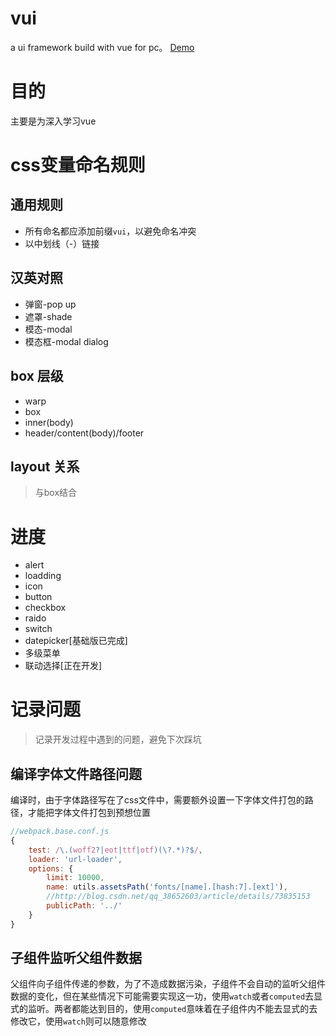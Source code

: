 # vui

a ui framework  build with vue for pc。
[Demo](https://2ue.github.io/vui)

# 目的

主要是为深入学习vue

# css变量命名规则
## 通用规则

- 所有命名都应添加前缀`vui`，以避免命名冲突
- 以中划线（-）链接

## 汉英对照

- 弹窗-pop up
- 遮罩-shade
- 模态-modal
- 模态框-modal dialog

## box 层级

- warp
- box
- inner(body)
- header/content(body)/footer

## layout 关系

> 与box结合

# 进度

- alert
- loadding
- icon
- button
- checkbox
- raido
- switch
- datepicker[基础版已完成]
- 多级菜单
- 联动选择[正在开发]

# 记录问题

> 记录开发过程中遇到的问题，避免下次踩坑

## 编译字体文件路径问题

编译时，由于字体路径写在了css文件中，需要额外设置一下字体文件打包的路径，才能把字体文件打包到预想位置

``` javascript
//webpack.base.conf.js
{
    test: /\.(woff2?|eot|ttf|otf)(\?.*)?$/,
    loader: 'url-loader',
    options: {
        limit: 10000,
        name: utils.assetsPath('fonts/[name].[hash:7].[ext]'),
        //http://blog.csdn.net/qq_38652603/article/details/73835153
        publicPath: '../'
    }
}
```

## 子组件监听父组件数据

父组件向子组件传递的参数，为了不造成数据污染，子组件不会自动的监听父组件数据的变化，但在某些情况下可能需要实现这一功，使用`watch`或者`computed`去显式的监听。两者都能达到目的，使用`computed`意味着在子组件内不能去显式的去修改它，使用`watch`则可以随意修改
